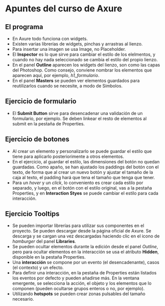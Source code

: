 # Apuntes del curso de Axure

## El programa
- En Axure todo funciona con widgets.
- Existen varias librerías de widgets, pinchas y arrastras al lienzo.
- Para insertar una imagen se usa Image, no Placeholder.
- El **Inspector** es lo que sirve para cambiar el estilo de los elelmentos, y cuando no hay nada seleccionado se cambia el estilo del propio lienzo.
- En el panel **Outline** aparecen los widgets del lienzo, son como las capas del Photoshop. Como consejo, conviene nombrar los elementos que aparecen aquí, por ejemplo, *h1_formulario*.
- En el panel **Masters** se pueden ver elementos guardados para reutilizarlos cuando se necesite, a modo de Símbolos.

## Ejercicio de formulario
- El **Submit Button** sirve para desencadenar una validación de un formulario, por ejemplo. Se deben linkear el resto de elementos al submit en la pestaña de Properties.

## Ejercicio de botones
- Al crear un elemento y personalizarlo se puede guardar el estilo que tiene para aplicarlo posteriorimente a otros elementos.
- En el ejercicio, al guardar el estilo, las dimensiones del botón no quedan guardadas. Como apaño, se han ajustado los paddings del botón con el texto, de forma que al crear un nuevo botón y ajustar el tamaño de la caja al texto, el padding hará que tena el tamaño que tenga que tener.
- Para un *hover* y un *click*, lo conveniento es crear cada estilo por separado, y luego, en el botón con el estilo original, vas a la pestaña Properties, y en **Interaction Styes** se puede cambiar el estilo para cada interacción.

## Ejercicio Tooltips
- Se pueden importar librerías para utilizar sus componentes en el proyecto. Se pueden descargar desde la página oficial de Axure. Se descarga y se cargan una vez descargadas haciendo clic en el icono de *hamburger* del panel **Libraries**.
- Se pueden ocultar elementos durante la edición desde el panel *Outline*, pero para ocultar elementos en la interacción se usa el atributo **Hidden**, disponible en la pestaña Properties.
- Una **interacción** se compone por un evento (el desencadenante), casos (el contexto) y un efecto.
- Para definir una interacción, en la pestaña de Properties están listados los eventos por defecto y pueden añadirse más. En la ventana emergente, se selecciona la acción, el objeto y los elementos que lo componen (pueden ocultarse grupos enteros o no, por ejemplo).
- Utilizando **hotspots** se pueden crear zonas pulsables del tamaño necesario. 
